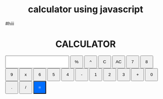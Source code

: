 # calculator using javascript
#hiii
<!DOCTYPE html>
<html lang="en">
<head>
    <meta charset="UTF-8">
    <meta name="viewport" content="width=device-width, initial-scale=1.0">
    <title>Calculator</title>
    <style>
        h1{
            text-align: center;
        }
        button{
            height: 40px;
            width: 40px;
        }
        #main{
            height: 40px;
            width: 200px;
        }
        #res{
          background-color: rgb(0, 110, 255);
          color: white;
        }
    </style>
</head>
<body>
    <script>
        function input(a){
            var y = document.getElementById("main").value+a;
            document.getElementById("main").value=y;
        }
        function result(a){
           var c= document.getElementById("main").value;
           document.getElementById("main").value = eval(c);
        }
        function clear1(){
            var x = document.getElementById("main").value
            x = x.slice(0,-1)
            document.getElementById("main").value = x
        }
        function clear2(){
            document.getElementById("main").value = " ";
        }
    </script>
    <div id="calc">
    <h1>CALCULATOR</h1>
        <tr>
            <td colspan="4"><input type="text" id="main"></td>
        </tr>
        <tr>
            <td><button onclick="input('%')">%</button></td>
            <td><button onclick="input('**')">^</button></td>
            <!-- <td><button onclick="input('3.14')">&Pi;</button></td> -->
            <td><button onclick="clear1()">C</button></td>
            <td><button onclick="clear2()">AC</button></td>
                </tr>
        <tr>
            <td><button onclick="input('7')">7</button></td>
            <td><button onclick="input('8')">8</button></td>
            <td><button onclick="input('9')">9</button></td>
            <td><button onclick="input('*')">x</button></td>
        </tr>
        <tr>
            <td><button onclick="input('6')">6</button></td>
            <td><button onclick="input('5')">5</button></td>
            <td><button onclick="input('4')">4</button></td>
            <td><button onclick="input('-')">-</button></td>
        </tr>
        <tr>
            <td><button onclick="input('1')">1</button></td>
            <td><button onclick="input('2')">2</button></td>
            <td><button onclick="input('3')">3</button></td>
            <td><button onclick="input('+')">+</button></td>
        </tr>
        <tr>
            <td><button onclick="input('0')">0</button></td>
            <td><button onclick="input('.')">.</button></td>
            <td><button onclick="input('/')">/</button></td>
            <td><button onclick="result()" id="res">=</button></td>
        </tr>
    </table>
    <!-- <iframe width="800" height="800" src="https://www.youtube.com/embed/q06-jtY_yzQ" title="AKTU EXAM | COA KCS302| floating point addition and subtraction with flowchart |LS Academy" frameborder="0" allow="accelerometer; autoplay; clipboard-write; encrypted-media; gyroscope; picture-in-picture; web-share" allowfullscreen></iframe> -->
</div>
</body>
</html>
